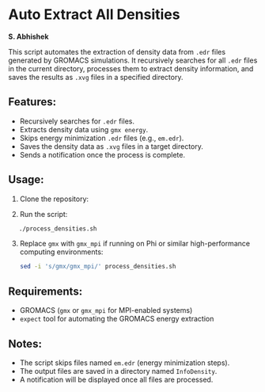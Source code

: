 # Auto Extract All Densities
**S. Abhishek**  



This script automates the extraction of density data from `.edr` files generated by GROMACS simulations. It recursively searches for all `.edr` files in the current directory, processes them to extract density information, and saves the results as `.xvg` files in a specified directory.

## Features:
- Recursively searches for `.edr` files.
- Extracts density data using `gmx energy`.
- Skips energy minimization `.edr` files (e.g., `em.edr`).
- Saves the density data as `.xvg` files in a target directory.
- Sends a notification once the process is complete.

## Usage:

1. Clone the repository:


2. Run the script:

```bash
   ./process_densities.sh
````

3. Replace `gmx` with `gmx_mpi` if running on Phi or similar high-performance computing environments:

   ```bash
   sed -i 's/gmx/gmx_mpi/' process_densities.sh
   ```

## Requirements:

* GROMACS (`gmx` or `gmx_mpi` for MPI-enabled systems)
* `expect` tool for automating the GROMACS energy extraction

## Notes:

* The script skips files named `em.edr` (energy minimization steps).
* The output files are saved in a directory named `InfoDensity`.
* A notification will be displayed once all files are processed.
